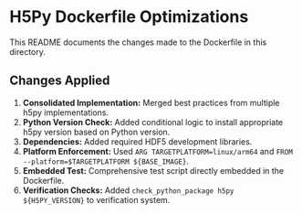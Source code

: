 <!-- COMMIT-TRACKING: UUID-20240731-100000-h5py -->
<!-- Description: Update README to reflect consolidated Dockerfile optimizations. -->
<!-- Author: GitHub Copilot -->

# H5Py Dockerfile Optimizations

This README documents the changes made to the Dockerfile in this directory.

## Changes Applied

1. **Consolidated Implementation:** Merged best practices from multiple h5py implementations.
2. **Python Version Check:** Added conditional logic to install appropriate h5py version based on Python version.
3. **Dependencies:** Added required HDF5 development libraries.
4. **Platform Enforcement:** Used `ARG TARGETPLATFORM=linux/arm64` and `FROM --platform=$TARGETPLATFORM ${BASE_IMAGE}`.
5. **Embedded Test:** Comprehensive test script directly embedded in the Dockerfile.
6. **Verification Checks:** Added `check_python_package h5py ${H5PY_VERSION}` to verification system.
